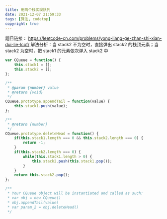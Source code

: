 ```yaml
---
title: 用两个栈实现队列
date: 2021-12-07 21:59:33
tags: [算法, codetop]
copyright: true
---
```

题目链接：
https://leetcode-cn.com/problems/yong-liang-ge-zhan-shi-xian-dui-lie-lcof/
解法分析：当 stack2 不为空时，直接弹出 stack2 的栈顶元素；当 stack2 为空时，把 stack1 的元素依次弹入 stack2 中

```js
var CQueue = function() {
    this.stack1 = [];
    this.stack2 = [];
};

/** 
 * @param {number} value
 * @return {void}
 */
CQueue.prototype.appendTail = function(value) {
    this.stack1.push(value);
};

/**
 * @return {number}
 */
CQueue.prototype.deleteHead = function() {
    if(this.stack1.length === 0 && this.stack2.length === 0) {
        return -1;
    }
    if(this.stack2.length === 0) {
        while(this.stack1.length > 0) {
            this.stack2.push(this.stack1.pop());
        }
    }
    return this.stack2.pop();
};

/**
 * Your CQueue object will be instantiated and called as such:
 * var obj = new CQueue()
 * obj.appendTail(value)
 * var param_2 = obj.deleteHead()
 */
```